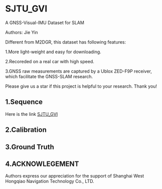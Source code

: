 # SJTU_GVI
A GNSS-Visual-IMU Dataset for SLAM

Authors: Jie Yin

Different from M2DGR, this dataset has following features:

1.More light-weight and easy for downloading.

2.Recoreded on a real car with high speed.

3.GNSS raw measurements are captured by a Ublox ZED-F9P receiver, which facilitate the GNSS-SLAM research.

Please give us a star if this project is helpful to your research. Thank you!

## 1.Sequence 
Here is the link [SJTU_GVI](TBD)


## 2.Calibration

## 3.Ground Truth

## 4.ACKNOWLEGEMENT
Authors express our appreciation for the support of Shanghai West Hongqiao Navigation Technology Co., LTD.

